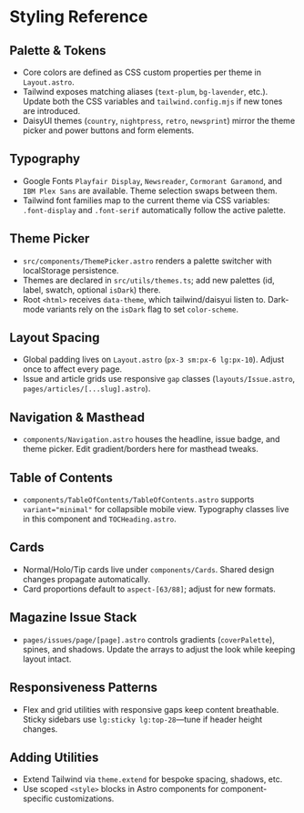 # Styling Reference

## Palette & Tokens
- Core colors are defined as CSS custom properties per theme in `Layout.astro`.
- Tailwind exposes matching aliases (`text-plum`, `bg-lavender`, etc.). Update both the CSS variables and `tailwind.config.mjs` if new tones are introduced.
- DaisyUI themes (`country`, `nightpress`, `retro`, `newsprint`) mirror the theme picker and power buttons and form elements.

## Typography
- Google Fonts `Playfair Display`, `Newsreader`, `Cormorant Garamond`, and `IBM Plex Sans` are available. Theme selection swaps between them.
- Tailwind font families map to the current theme via CSS variables: `.font-display` and `.font-serif` automatically follow the active palette.

## Theme Picker
- `src/components/ThemePicker.astro` renders a palette switcher with localStorage persistence.
- Themes are declared in `src/utils/themes.ts`; add new palettes (id, label, swatch, optional `isDark`) there.
- Root `<html>` receives `data-theme`, which tailwind/daisyui listen to. Dark-mode variants rely on the `isDark` flag to set `color-scheme`.

## Layout Spacing
- Global padding lives on `Layout.astro` (`px-3 sm:px-6 lg:px-10`). Adjust once to affect every page.
- Issue and article grids use responsive `gap` classes (`layouts/Issue.astro`, `pages/articles/[...slug].astro`).

## Navigation & Masthead
- `components/Navigation.astro` houses the headline, issue badge, and theme picker. Edit gradient/borders here for masthead tweaks.

## Table of Contents
- `components/TableOfContents/TableOfContents.astro` supports `variant="minimal"` for collapsible mobile view. Typography classes live in this component and `TOCHeading.astro`.

## Cards
- Normal/Holo/Tip cards live under `components/Cards`. Shared design changes propagate automatically.
- Card proportions default to `aspect-[63/88]`; adjust for new formats.

## Magazine Issue Stack
- `pages/issues/page/[page].astro` controls gradients (`coverPalette`), spines, and shadows. Update the arrays to adjust the look while keeping layout intact.

## Responsiveness Patterns
- Flex and grid utilities with responsive gaps keep content breathable. Sticky sidebars use `lg:sticky lg:top-28`—tune if header height changes.

## Adding Utilities
- Extend Tailwind via `theme.extend` for bespoke spacing, shadows, etc.
- Use scoped `<style>` blocks in Astro components for component-specific customizations.
